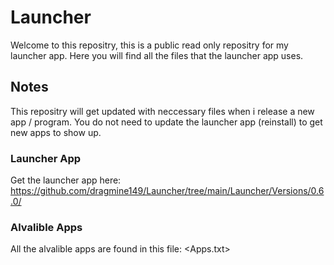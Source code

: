 # Launcher

Welcome to this repositry, this is a public read only repositry for my launcher app.
Here you will find all the files that the launcher app uses.

## Notes

This repositry will get updated with neccessary files when i release a new app / program.
You do not need to update the launcher app (reinstall) to get new apps to show up.

### Launcher App

Get the launcher app here: <https://github.com/dragmine149/Launcher/tree/main/Launcher/Versions/0.6.0/>

### Alvalible Apps

All the alvalible apps are found in this file: <Apps.txt>
